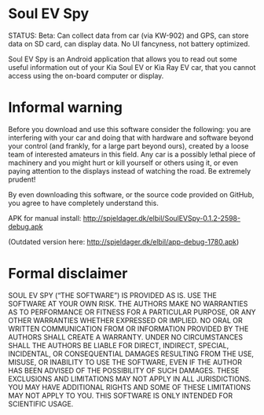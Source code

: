 # Soul EV Spy

STATUS: Beta: Can collect data from car (via KW-902) and GPS, can store data on SD card, can display data.
    No UI fancyness, not battery optimized.

Soul EV Spy is an Android application that allows you to read out some useful information out of your 
Kia Soul EV or Kia Ray EV car, that you cannot access using the on-board computer or display.

# Informal warning

Before you download and use this software consider the following:
you are interfering with your car and doing that with hardware and software beyond your control (and frankly, for
a large part beyond ours), created by a loose team of interested amateurs in this field. Any car is a possibly
lethal piece of machinery and you might hurt or kill yourself or others using it, or even paying attention to
the displays instead of watching the road. Be extremely prudent!

By even downloading this software, or the source code provided on GitHub, you agree to have completely understand this.

APK for manual install: http://spjeldager.dk/elbil/SoulEVSpy-0.1.2-2598-debug.apk

(Outdated version here: http://spjeldager.dk/elbil/app-debug-1780.apk)

# Formal disclaimer

SOUL EV SPY (“THE SOFTWARE”) IS PROVIDED AS IS. USE THE SOFTWARE AT YOUR OWN RISK. THE AUTHORS MAKE NO WARRANTIES AS TO
PERFORMANCE OR FITNESS FOR A PARTICULAR PURPOSE, OR ANY OTHER WARRANTIES WHETHER EXPRESSED OR IMPLIED. NO ORAL OR
WRITTEN COMMUNICATION FROM OR INFORMATION PROVIDED BY THE AUTHORS SHALL CREATE A WARRANTY. UNDER NO CIRCUMSTANCES
SHALL THE AUTHORS BE LIABLE FOR DIRECT, INDIRECT, SPECIAL, INCIDENTAL, OR CONSEQUENTIAL DAMAGES RESULTING FROM THE
USE, MISUSE, OR INABILITY TO USE THE SOFTWARE, EVEN IF THE AUTHOR HAS BEEN ADVISED OF THE POSSIBILITY OF SUCH
DAMAGES. THESE EXCLUSIONS AND LIMITATIONS MAY NOT APPLY IN ALL JURISDICTIONS. YOU MAY HAVE ADDITIONAL RIGHTS AND
SOME OF THESE LIMITATIONS MAY NOT APPLY TO YOU. THIS SOFTWARE IS ONLY INTENDED FOR SCIENTIFIC USAGE.
